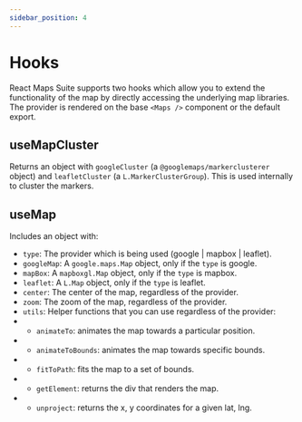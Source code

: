 ```yaml
---
sidebar_position: 4
---
```


# Hooks

React Maps Suite supports two hooks which allow you to extend the functionality of the map by directly accessing the underlying map libraries. The provider is rendered on the base `<Maps />` component or the default export.

## useMapCluster

Returns an object with `googleCluster` (a `@googlemaps/markerclusterer` object) and `leafletCluster` (a `L.MarkerClusterGroup`). This is used internally to cluster the markers.

## useMap

Includes an object with:

* `type`: The provider which is being used (google | mapbox | leaflet).
* `googleMap`: A `google.maps.Map` object, only if the `type` is google.
* `mapBox`: A `mapboxgl.Map` object, only if the `type` is mapbox.
* `leaflet`: A `L.Map` object, only if the `type` is leaflet.
* `center`: The center of the map, regardless of the provider.
* `zoom`: The zoom of the map, regardless of the provider.
* `utils`: Helper functions that you can use regardless of the provider:
* * `animateTo`: animates the map towards a particular position.
* * `animateToBounds`: animates the map towards specific bounds.
* * `fitToPath`: fits the map to a set of bounds.
* * `getElement`: returns the div that renders the map.
* * `unproject`: returns the x, y coordinates for a given lat, lng.
